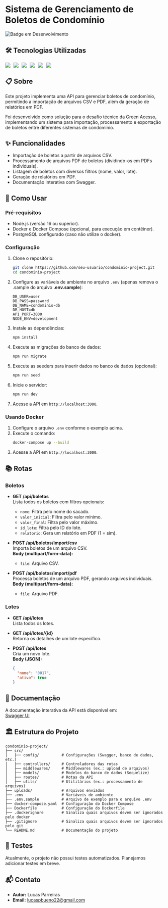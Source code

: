 # Sistema de Gerenciamento de Boletos de Condomínio


![Badge em Desenvolvimento](http://img.shields.io/static/v1?label=STATUS&message=EM%20DESENVOLVIMENTO&color=GREEN&style=for-the-badge)

## 🛠️ Tecnologias Utilizadas

<div style="display: flex; gap: 10px;">
  <img src="https://img.shields.io/badge/-Docker-2496ED?style=for-the-badge&logo=docker&logoColor=white" />
  <img src="https://img.shields.io/badge/-PostgreSQL-336791?style=for-the-badge&logo=postgresql&logoColor=white" />
  <img src="https://img.shields.io/badge/-Node.js-339933?style=for-the-badge&logo=node.js&logoColor=white" />
  <img src="https://img.shields.io/badge/-Express.js-000000?style=for-the-badge&logo=express&logoColor=white" />
  <img src="https://img.shields.io/badge/-Swagger-85EA2D?style=for-the-badge&logo=swagger&logoColor=black" />
  <img src="https://img.shields.io/badge/-Sequelize-52B0E7?style=for-the-badge&logo=sequelize&logoColor=white" />
</div>

## 📋 Sobre

Este projeto implementa uma API para gerenciar boletos de condomínio, permitindo a importação de arquivos CSV e PDF, além da geração de relatórios em PDF.

Foi desenvolvido como solução para o desafio técnico da Green Acesso, implementando um sistema para importação, processamento e exportação de boletos entre diferentes sistemas de condomínio.

## ✨ Funcionalidades

- Importação de boletos a partir de arquivos CSV.
- Processamento de arquivos PDF de boletos (dividindo-os em PDFs individuais).
- Listagem de boletos com diversos filtros (nome, valor, lote).
- Geração de relatórios em PDF.
- Documentação interativa com Swagger.

## 🚀 Como Usar

### Pré-requisitos

- Node.js (versão 16 ou superior).
- Docker e Docker Compose (opcional, para execução em contêiner).
- PostgreSQL configurado (caso não utilize o docker).

### Configuração

1. Clone o repositório:
   ```bash
   git clone https://github.com/seu-usuario/condominio-project.git
   cd condominio-project
   ```

2. Configure as variáveis de ambiente no arquivo `.env` (apenas remova o .sample do arquivo **.env.sample**):
   ```plaintext
   DB_USER=user
   DB_PASS=password
   DB_NAME=condominio-db
   DB_HOST=db
   API_PORT=3000
   NODE_ENV=development
   ```

3. Instale as dependências:
   ```bash
   npm install
   ```

4. Execute as migrações do banco de dados:
   ```bash
   npm run migrate
   ```

5. Execute as seeders para inserir dados no banco de dados (opcional):
   ```bash
   npm run seed
   ```

6. Inicie o servidor:
   ```bash
   npm run dev
   ```

7. Acesse a API em `http://localhost:3000`.

### Usando Docker

1. Configure o arquivo `.env` conforme o exemplo acima.
2. Execute o comando:
   ```bash
   docker-compose up --build
   ```
3. Acesse a API em `http://localhost:3000`.

## 📚 Rotas

### Boletos

- **GET /api/boletos**  
  Lista todos os boletos com filtros opcionais:
  - `nome`: Filtra pelo nome do sacado.
  - `valor_inicial`: Filtra pelo valor mínimo.
  - `valor_final`: Filtra pelo valor máximo.
  - `id_lote`: Filtra pelo ID do lote.
  - `relatorio`: Gera um relatório em PDF (1 = sim).

- **POST /api/boletos/import/csv**  
  Importa boletos de um arquivo CSV.  
  **Body (multipart/form-data):**
  - `file`: Arquivo CSV.

- **POST /api/boletos/import/pdf**  
  Processa boletos de um arquivo PDF, gerando arquivos individuais.  
  **Body (multipart/form-data):**
  - `file`: Arquivo PDF.

### Lotes

- **GET /api/lotes**  
  Lista todos os lotes.

- **GET /api/lotes/{id}**  
  Retorna os detalhes de um lote específico.

- **POST /api/lotes**  
  Cria um novo lote.  
  **Body (JSON):**
  ```json
  {
    "nome": "0017",
    "ativo": true
  }
  ```

## 📖 Documentação

A documentação interativa da API está disponível em:  
[Swagger UI](http://localhost:3000/api-docs)

## 🏛️ Estrutura do Projeto

```plaintext
condominio-project/
├── src/
│   ├── config/          # Configurações (Swagger, banco de dados, etc.)
│   ├── controllers/     # Controladores das rotas
│   ├── middlewares/     # Middlewares (ex.: upload de arquivos)
│   ├── models/          # Modelos do banco de dados (Sequelize)
│   ├── routes/          # Rotas da API
│   ├── utils/           # Utilitários (ex.: processamento de arquivos)
├── uploads/             # Arquivos enviados
├── .env                 # Variáveis de ambiente
├── .env.sample          # Arquivo de exemplo para o arquivo .env
├── docker-compose.yaml  # Configuração do Docker Compose
├── Dockerfile           # Configuração do Dockerfile
├── .dockerignore        # Sinaliza quais arquivos devem ser ignorados pelo docker
├── .gitignore           # Sinaliza quais arquivos devem ser ignorados pelo git
└── README.md            # Documentação do projeto
```

## 🧪 Testes

Atualmente, o projeto não possui testes automatizados. Planejamos adicionar testes em breve.

## 📬 Contato

- **Autor:** Lucas Parreiras  
- **Email:** lucaspbueno22@gmail.com
